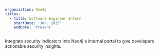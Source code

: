 ```yaml
---
organization: Neo4j
titles:
  - title: Software Engineer Intern
    startDate: 'Jun. 2025'
    endDate: 'Present'
---
```


Integrate security indicators into Neo4j's internal portal to give developers actionable security insights.
